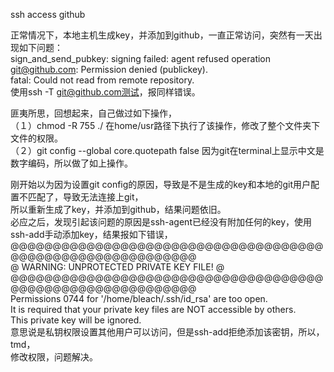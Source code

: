 ssh access github  
  
正常情况下，本地主机生成key，并添加到github，一直正常访问，突然有一天出现如下问题：  
sign_and_send_pubkey: signing failed: agent refused operation  
git@github.com: Permission denied (publickey).  
fatal: Could not read from remote repository.  
使用ssh -T git@github.com测试，报同样错误。  
  
匪夷所思，回想起来，自己做过如下操作，  
（１）chmod -R 755 ./  在home/usr路径下执行了该操作，修改了整个文件夹下文件的权限。  
（２）git config --global core.quotepath false 因为git在terminal上显示中文是数字编码，所以做了如上操作。  
  
刚开始以为因为设置git config的原因，导致是不是生成的key和本地的git用户配置不匹配了，导致无法连接上git，  
所以重新生成了key，并添加到github，结果问题依旧。  
必应之后，发现引起该问题的原因是ssh-agent已经没有附加任何的key，使用ssh-add手动添加key，结果报如下错误，  
@@@@@@@@@@@@@@@@@@@@@@@@@@@@@@@@@@@@@@@@@@@@@@@@@@@@@@@@@@@  
@         WARNING: UNPROTECTED PRIVATE KEY FILE!          @  
@@@@@@@@@@@@@@@@@@@@@@@@@@@@@@@@@@@@@@@@@@@@@@@@@@@@@@@@@@@  
Permissions 0744 for '/home/bleach/.ssh/id_rsa' are too open.  
It is required that your private key files are NOT accessible by others.  
This private key will be ignored.  
意思说是私钥权限设置其他用户可以访问，但是ssh-add拒绝添加该密钥，所以，tmd，  
修改权限，问题解决。  
